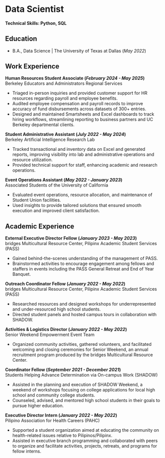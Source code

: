 # Data Scientist

#### Technical Skills: Python, SQL

## Education
- B.A., Data Science | The University of Texas at Dallas (_May 2022_)

## Work Experience
**Human Resources Student Associate (_February 2024 - May 2025_)**  
Berkeley Educators and Administrators Regional Services  
- Triaged in-person inquiries and provided customer support for HR resources regarding payroll and employee benefits.  
- Audited employee compensation and payroll records to improve accuracy of fund disbursements across datasets of 300+ entries.  
- Designed and maintained Smartsheets and Excel dashboards to track hiring workflows, streamlining reporting to business partners and UC Berkeley departmental clients.  

**Student Administrative Assistant (_July 2022 - May 2024_)**  
Berkeley Artificial Intelligence Research Lab  
- Tracked transactional and inventory data on Excel and generated reports, improving visibility into lab and administrative operations and resource utilization.  
- Provided technical support for staff, enhancing academic and research operations.  

**Event Operations Assistant (_May 2022 - January 2023_)**  
Associated Students of the University of California  
- Evaluated event operations, resource allocation, and maintenance of Student Union facilities.  
- Used insights to provide tailored solutions that ensured smooth execution and improved client satisfaction.  

## Academic Experience
**External Executive Director Fellow (_January 2023 - May 2023_)**  
bridges Multicultural Resource Center, Pilipinx Academic Student Services (PASS)  
- Gained behind-the-scenes understanding of the management of PASS.  
- Brainstormed activities to encourage engagement among fellows and staffers in events including the PASS General Retreat and End of Year Banquet.  

**Outreach Coordinator Fellow (_January 2022 - May 2022_)**  
bridges Multicultural Resource Center, Pilipinx Academic Student Services (PASS)  
- Researched resources and designed workshops for underrepresented and under-resourced high school students.  
- Directed student panels and hosted campus tours in collaboration with SHADOW.  

**Activities & Logistics Director (_January 2022 - May 2022_)**  
Senior Weekend Empowerment Event Team  
- Organized community activities, gathered volunteers, and facilitated welcoming and closing ceremonies for Senior Weekend, an annual recruitment program produced by the bridges Multicultural Resource Center.  

**Coordinator Fellow (_September 2021 - December 2021_)**  
Students Helping Advance Determination via On-campus Work (SHADOW)  
- Assisted in the planning and execution of SHADOW Weekend, a weekend of workshops focusing on college applications for local high school and community college students.  
- Counseled, advised, and mentored high school students in their goals to pursue higher education.  

**Executive Director Intern (_January 2022 - May 2022_)**  
Pilipino Association for Health Careers (PAHC)  
- Supported a student organization aimed at educating the community on health-related issues relative to Pilipinos/Pilipinx.  
- Assisted in executive branch programming and collaborated with peers to organize and facilitate activities, projects, retreats, and programs for fellow interns.  